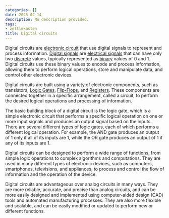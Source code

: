 ```yaml
---
categories: []
date: 2025-02-14
description: No description provided.
tags:
- zettlekasten
title: Digital circuits
---
```


Digital circuits are [electronic circuit](electronic%20circuit) that use digital signals to represent and process information. [Digital signals](Digital%20signals) are [electrical signals](electrical%20signals) that can have only two [discrete](discrete) values, typically represented as [binary](binary) values of 0 and 1. Digital circuits use these binary values to encode and process information, allowing them to perform logical operations, store and manipulate data, and control other electronic devices.

Digital circuits are built using a variety of electronic components, such as transistors, [Logic Gates](Logic%20Gates.md), [Flip-Flops](Flip-Flops), and [Registers](Registers.md). These components are connected together in a specific arrangement, called a circuit, to perform the desired logical operations and processing of information.

The basic building block of a digital circuit is the logic gate, which is a simple electronic circuit that performs a specific logical operation on one or more input signals and produces an output signal based on the inputs. There are several different types of logic gates, each of which performs a different logical operation. For example, the AND gate produces an output of 1 only if all of its inputs are 1, while the OR gate produces an output of 1 if any of its inputs are 1.

Digital circuits can be designed to perform a wide range of functions, from simple logic operations to complex algorithms and computations. They are used in many different types of electronic devices, such as computers, smartphones, televisions, and appliances, to process and control the flow of information and the operation of the device.

Digital circuits are advantageous over analog circuits in many ways. They are more reliable, accurate, and precise than analog circuits, and can be more easily designed and implemented using computer-aided design (CAD) tools and automated manufacturing processes. They are also more flexible and scalable, and can be easily modified or updated to perform new or different functions.